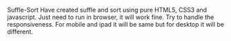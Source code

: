 Suffle-Sort
Have created suffle and sort using pure HTML5, CSS3 and javascript.
Just need to run in browser, it will work fine.
Try to handle the responsiveness. For mobile and ipad it will be same but for desktop it will be different.
